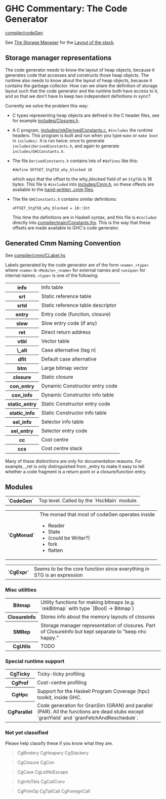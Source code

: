 # GHC Commentary: The Code Generator

[compiler/codeGen](/trac/ghc/browser/ghc/compiler/codeGen)


See [The Storage Manager](commentary/rts/storage) for the [Layout of the stack](commentary/rts/storage/stack).

## Storage manager representations


The code generator needs to know the layout of heap objects, because it generates code that accesses and constructs those heap objects.  The runtime also needs to know about the layout of heap objects, because it contains the garbage collector.  How can we share the definition of storage layout such that the code generator and the runtime both have access to it, and so that we don't have to keep two independent definitions in sync?


Currently we solve the problem this way:

- C types representing heap objects are defined in the C header files, see for example [includes/Closures.h](/trac/ghc/browser/ghc/includes/Closures.h).

- A C program, [includes/mkDerivedConstants.c](/trac/ghc/browser/ghc/includes/mkDerivedConstants.c),  `#includes` the runtime headers.
  This program is built and run when you type `make` or `make boot` in `includes/`.  It is
  run twice: once to generate `includes\DerivedConstants.h`, and again to generate 
  `includes/GHCConstants.h`.

- The file `DerivedConstants.h` contains lots of `#defines` like this:

  ```wiki
  #define OFFSET_StgTSO_why_blocked 18
  ```

  which says that the offset to the why_blocked field of an `StgTSO` is 18 bytes.  This file
  is `#included` into [includes/Cmm.h](/trac/ghc/browser/ghc/includes/Cmm.h), so these offests are available to the
  [hand-written .cmm files](commentary/rts/cmm).

- The file `GHCConstants.h` contains similar definitions:

  ```wiki
  oFFSET_StgTSO_why_blocked = 18::Int
  ```

  This time the definitions are in Haskell syntax, and this file is `#included` directly into
  [compiler/main/Constants.lhs](/trac/ghc/browser/ghc/compiler/main/Constants.lhs).  This is the way that these offsets are made
  available to GHC's code generator.

## Generated Cmm Naming Convention


See [compiler/cmm/CLabel.hs](/trac/ghc/browser/ghc/compiler/cmm/CLabel.hs)


Labels generated by the code generator are of the form `<name>_<type>`
where `<name>` is `<Module>_<name>` for external names and `<unique>` for
internal names. `<type>` is one of the following:

<table><tr><th>info</th>
<td>Info table
</td></tr>
<tr><th>srt</th>
<td>Static reference table
</td></tr>
<tr><th>srtd</th>
<td>Static reference table descriptor
</td></tr>
<tr><th>entry</th>
<td>Entry code (function, closure)
</td></tr>
<tr><th>slow</th>
<td>Slow entry code (if any)
</td></tr>
<tr><th>ret</th>
<td>Direct return address    
</td></tr>
<tr><th>vtbl</th>
<td>Vector table
</td></tr>
<tr><th>\<n\>_alt</th>
<td>Case alternative (tag n)
</td></tr>
<tr><th>dflt</th>
<td>Default case alternative
</td></tr>
<tr><th>btm</th>
<td>Large bitmap vector
</td></tr>
<tr><th>closure</th>
<td>Static closure
</td></tr>
<tr><th>con_entry</th>
<td>Dynamic Constructor entry code
</td></tr>
<tr><th>con_info</th>
<td>Dynamic Constructor info table
</td></tr>
<tr><th>static_entry</th>
<td>Static Constructor entry code
</td></tr>
<tr><th>static_info</th>
<td>Static Constructor info table
</td></tr>
<tr><th>sel_info</th>
<td>Selector info table
</td></tr>
<tr><th>sel_entry</th>
<td>Selector entry code
</td></tr>
<tr><th>cc</th>
<td>Cost centre
</td></tr>
<tr><th>ccs</th>
<td>Cost centre stack
</td></tr></table>


Many of these distinctions are only for documentation reasons.  For
example, _ret is only distinguished from _entry to make it easy to
tell whether a code fragment is a return point or a closure/function
entry.

## Modules

<table><tr><th>`CodeGen`</th>
<td>Top level. Called by the `HscMain` module.
</td></tr></table>

<table><tr><th>`CgMonad`</th>
<td>The monad that most of codeGen operates inside

- Reader
- State
- (could be Writer?)
- fork
- flatten

</td></tr></table>

<table><tr><th>`CgExpr`</th>
<td>Seems to be the core function since everything in STG is an expression
</td></tr></table>

### Misc utilities

<table><tr><th>Bitmap</th>
<td>
Utility functions for making bitmaps (e.g. `mkBitmap` with type `[Bool] -> Bitmap`)
</td></tr>
<tr><th>ClosureInfo</th>
<td>
Stores info about the memory layouts of closures
</td></tr>
<tr><th>SMRep</th>
<td>
Storage manager representation of closures.
Part of ClosureInfo but kept separate to "keep nhc happy."
</td></tr>
<tr><th>CgUtils</th>
<td>TODO</td></tr></table>

### Special runtime support

<table><tr><th>CgTicky</th>
<td>Ticky-ticky profiling
</td></tr>
<tr><th>CgProf</th>
<td>Cost-centre profiling
</td></tr>
<tr><th>CgHpc</th>
<td>Support for the Haskell Program Coverage (hpc) toolkit, inside GHC.
</td></tr>
<tr><th>CgParallel</th>
<td>
Code generation for GranSim (GRAN) and parallel (PAR).
All the functions are dead stubs except `granYield` and `granFetchAndReschedule`.
</td></tr></table>

### Not yet classified


Please help classify these if you know what they are.

>
> CgBindery
> CgHeapery
> CgStackery

>
> CgClosure
> CgCon

>
> CgCase
> CgLetNoEscape

>
> CgInfoTbls
> CgCallConv

>
> CgPrimOp
> CgTailCall
> CgForeignCall
